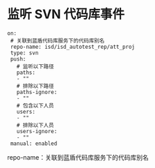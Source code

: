 # 监听 SVN 代码库事件


 ```
on:
  # 关联到蓝盾代码库服务下的代码库别名
  repo-name: isd/isd_autotest_rep/att_proj
  type: svn
  push:
    # 监听以下路径
    paths:
    - ""
  	# 排除以下路径
    paths-ignore:
    - ""
  	# 包含以下人员
    users:
    - ""
    # 排除以下人员
    users-ignore: 
    - ""
  manual: enabled
```

repo-name：关联到蓝盾代码库服务下的代码库别名